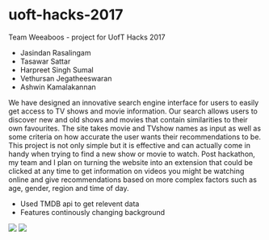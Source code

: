 # uoft-hacks-2017
Team Weeaboos - project for UofT Hacks 2017

<ul>
<li>Jasindan Rasalingam</li>
<li>Tasawar Sattar</li>
<li>Harpreet Singh Sumal</li>
<li>Vethursan Jegatheeswaran</li>
<li>Ashwin Kamalakannan</li>
</ul>

We have designed an innovative search engine interface for users to easily get access to TV shows and movie information. Our search allows users to discover new and old shows and movies that contain similarities to their own favourites. The site takes movie and TVshow names as input as well as some criteria on how accurate the user wants their recommendations to be. This project is not only simple but it is effective and can actually come in handy when trying to find a new show or movie to watch. Post hackathon, my team and I plan on turning the website into an extension that could be clicked at any time to get information on videos you might be watching online and give recommendations based on more complex factors such as age, gender, region and time of day.

- Used TMDB api to get relevent data
- Features continously changing background

<img src="http://i.imgur.com/xNjcrk4.jpg">

<img src="http://i.imgur.com/WxzzP6B.png">

